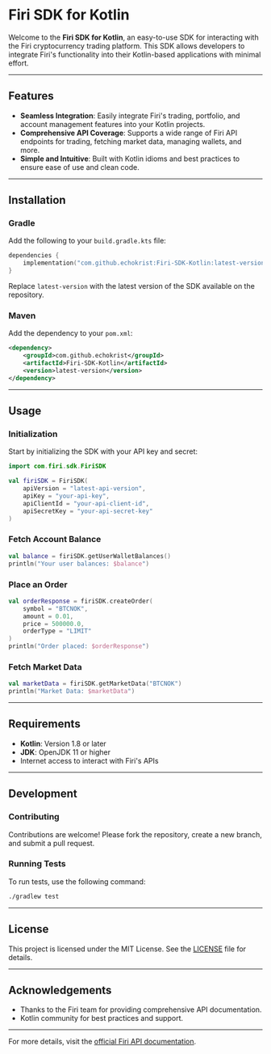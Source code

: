 
# Firi SDK for Kotlin

Welcome to the **Firi SDK for Kotlin**, an easy-to-use SDK for interacting with the Firi cryptocurrency trading platform. This SDK allows developers to integrate Firi's functionality into their Kotlin-based applications with minimal effort.

---

## Features

- **Seamless Integration**: Easily integrate Firi's trading, portfolio, and account management features into your Kotlin projects.
- **Comprehensive API Coverage**: Supports a wide range of Firi API endpoints for trading, fetching market data, managing wallets, and more.
- **Simple and Intuitive**: Built with Kotlin idioms and best practices to ensure ease of use and clean code.

---

## Installation

### Gradle
Add the following to your `build.gradle.kts` file:
```kotlin
dependencies {
    implementation("com.github.echokrist:Firi-SDK-Kotlin:latest-version")
}
```

Replace `latest-version` with the latest version of the SDK available on the repository.

### Maven
Add the dependency to your `pom.xml`:
```xml
<dependency>
    <groupId>com.github.echokrist</groupId>
    <artifactId>Firi-SDK-Kotlin</artifactId>
    <version>latest-version</version>
</dependency>
```

---

## Usage

### Initialization
Start by initializing the SDK with your API key and secret:
```kotlin
import com.firi.sdk.FiriSDK

val firiSDK = FiriSDK(
    apiVersion = "latest-api-version",
    apiKey = "your-api-key",
    apiClientId = "your-api-client-id",
    apiSecretKey = "your-api-secret-key"
)
```

### Fetch Account Balance
```kotlin
val balance = firiSDK.getUserWalletBalances()
println("Your user balances: $balance")
```

### Place an Order
```kotlin
val orderResponse = firiSDK.createOrder(
    symbol = "BTCNOK",
    amount = 0.01,
    price = 500000.0,
    orderType = "LIMIT"
)
println("Order placed: $orderResponse")
```

### Fetch Market Data
```kotlin
val marketData = firiSDK.getMarketData("BTCNOK")
println("Market Data: $marketData")
```

---

## Requirements

- **Kotlin**: Version 1.8 or later
- **JDK**: OpenJDK 11 or higher
- Internet access to interact with Firi's APIs

---

## Development

### Contributing
Contributions are welcome! Please fork the repository, create a new branch, and submit a pull request.

### Running Tests
To run tests, use the following command:
```bash
./gradlew test
```

---

## License

This project is licensed under the MIT License. See the [LICENSE](LICENSE) file for details.

---

## Acknowledgements

- Thanks to the Firi team for providing comprehensive API documentation.
- Kotlin community for best practices and support.

---

For more details, visit the [official Firi API documentation](https://developers.firi.com/).
